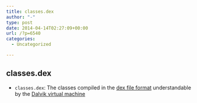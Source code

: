 ```yaml
---
title: classes.dex
author: "-"
type: post
date: 2014-04-14T02:27:09+00:00
url: /?p=6540
categories:
  - Uncategorized

---
```

## classes.dex
  * `classes.dex`: The classes compiled in the [dex file format][1] understandable by the [Dalvik virtual machine][1]

 [1]: http://en.wikipedia.org/wiki/Dalvik_(software) "Dalvik (software)"